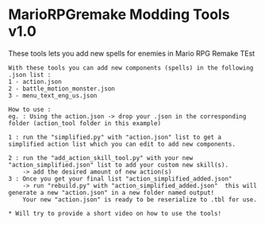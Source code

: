 # MarioRPGremake Modding Tools v1.0

These tools lets you add new spells for enemies in Mario RPG Remake  TEst
```
With these tools you can add new components (spells) in the following .json list :
1 - action.json
2 - battle_motion_monster.json
3 - menu_text_eng_us.json

How to use : 
eg. : Using the action.json -> drop your .json in the corresponding folder (action_tool folder in this example)

1 : run the "simplified.py" with "action.json" list to get a simplified action list which you can edit to add new components.

2 : run the "add_action_skill_tool.py" with your new "action_simplified.json" list to add your custom new skill(s).
    -> add the desired amount of new action(s)
3 : Once you get your final list "action_simplified_added.json"
    -> run "rebuild.py" with "action_simplified_added.json"  this will generate a new "action.json" in a new folder named output!
    Your new "action.json" is ready to be reserialize to .tbl for use. 
```
    * Will try to provide a short video on how to use the tools!
